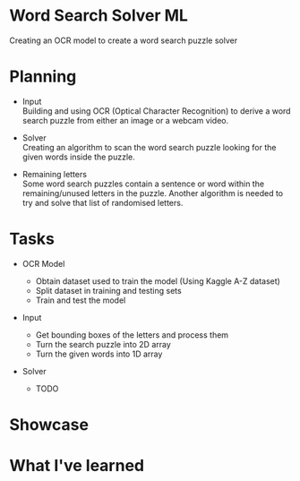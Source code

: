 # Word Search Solver ML
 Creating an OCR model to create a word search puzzle solver


# Planning
* Input <br>
    Building and using OCR (Optical Character Recognition) to derive a word search puzzle from either an image or a webcam video.

* Solver <br>
    Creating an algorithm to scan the word search puzzle looking for the given words inside the puzzle.

* Remaining letters <br>
    Some word search puzzles contain a sentence or word within the remaining/unused letters in the puzzle.
    Another algorithm is needed to try and solve that list of randomised letters.


# Tasks
* OCR Model
    * Obtain dataset used to train the model (Using Kaggle A-Z dataset)
    * Split dataset in training and testing sets
    * Train and test the model

* Input
    * Get bounding boxes of the letters and process them
    * Turn the search puzzle into 2D array
    * Turn the given words into 1D array

* Solver
    * TODO

# Showcase


# What I've learned

